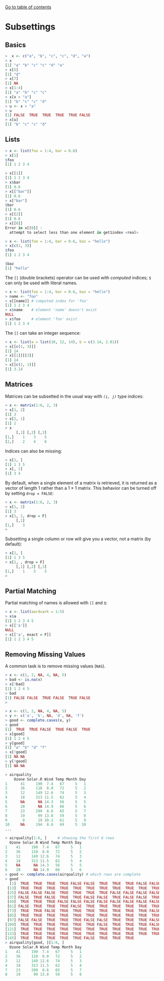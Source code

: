 [Go to table of contents](../../readme.md)

# Subsettings

## Basics

```r
>  x <- c("a", "b", "c", "c", "d", "a")
> x
[1] "a" "b" "c" "c" "d" "a"
> x[5]
[1] "d"
> x[7]
[1] NA
> x[1:4]
[1] "a" "b" "c" "c"
> x[x > "a"]
[1] "b" "c" "c" "d"
> u <- x > "a"
> u
[1] FALSE  TRUE  TRUE  TRUE  TRUE FALSE
> x[u]
[1] "b" "c" "c" "d"
```

## Lists

```r
> x <- list(foo = 1:4, bar = 0.6)
> x[1]
$foo
[1] 1 2 3 4

> x[[1]]
[1] 1 2 3 4
> x$bar
[1] 0.6
> x[["bar"]]
[1] 0.6
> x["bar"]
$bar
[1] 0.6
> x[[2]]
[1] 0.6
> x[[0]]
Error in x[[0]] : 
  attempt to select less than one element in get1index <real>
```

```r
> x <- list(foo = 1:4, bar = 0.6, baz = "hello")
> x[c(1, 3)]
$foo
[1] 1 2 3 4

$baz
[1] "hello"
```

The `[[` (double brackets) operator can be used with *computed* indices; `$` can only be used with literal names.

```r
> x <- list(foo = 1:4, bar = 0.6, baz = "hello")
> name <- "foo"
> x[[name]] # computed index for 'foo'
[1] 1 2 3 4
> x$name    # element 'name' doesn't exist
NULL
> x$foo     # element 'foo' exist
[1] 1 2 3 4
```

The `[[` can take an integer sequence:

```r
> x <- list(a = list(10, 12, 14), b = c(3.14, 2.81))
> x[[c(1, 3)]]
[1] 14
> x[[1]][[3]]
[1] 14
> x[[c(2, 1)]]
[1] 3.14
```

## Matrices

Matrices can be subsetted in the usual way with *`(i, j)`* type indices:

```r
> x <- matrix(1:6, 2, 3)
> x[1, 2]
[1] 3
> x[2, 1]
[1] 2
> x
     [,1] [,2] [,3]
[1,]    1    3    5
[2,]    2    4    6
```

Indices can also be missing:

```r
> x[1, ]
[1] 1 3 5
> x[, 2]
[1] 3 4
```

By default, when a single element of a matrix is retrieved, it is returned as a vector of length 1 rather than a 1 × 1 matrix. This behavior can be turned off by setting `drop = FALSE`:

```r
> x <- matrix(1:6, 2, 3)
> x[1, 2]
[1] 3
> x[1, 2, drop = F]
     [,1]
[1,]    3
> 
```

Subsetting a single column or row will give you a vector, not a matrix (by default):

```r
> x[1, ]
[1] 1 3 5
> x[1, , drop = F]
     [,1] [,2] [,3]
[1,]    1    3    5
> 
```

## Partial Matching

Partial matching of names is allowed with `[[` and `$`:

```r
> x <- list(aardvark = 1:5)
> x$a
[1] 1 2 3 4 5
> x[['a']]
NULL
> x[['a', exact = F]]
[1] 1 2 3 4 5
```

## Removing Missing Values

A common task is to remove missing values (`NAS`).

```r
> x <- c(1, 2, NA, 4, NA, 5)
> bad <- is.na(x)
> x[!bad]
[1] 1 2 4 5
> bad
[1] FALSE FALSE  TRUE FALSE  TRUE FALSE
> 
```

```r
> x <- c(1, 2, NA, 4, NA, 5)
> y <- c('a', 'b', NA, 'd', NA, 'f')
> good <- complete.cases(x, y)
> good
[1]  TRUE  TRUE FALSE  TRUE FALSE  TRUE
> x[good]
[1] 1 2 4 5
> y[good]
[1] "a" "b" "d" "f"
> x[!good]
[1] NA NA
> y[!good]
[1] NA NA
```

```r
> airquality
    Ozone Solar.R Wind Temp Month Day
1      41     190  7.4   67     5   1
2      36     118  8.0   72     5   2
3      12     149 12.6   74     5   3
4      18     313 11.5   62     5   4
5      NA      NA 14.3   56     5   5
6      28      NA 14.9   66     5   6
7      23     299  8.6   65     5   7
8      19      99 13.8   59     5   8
9       8      19 20.1   61     5   9
10     NA     194  8.6   69     5  10
...
```

```r
> airquality[1:6, ]     # showing the first 6 rows
  Ozone Solar.R Wind Temp Month Day
1    41     190  7.4   67     5   1
2    36     118  8.0   72     5   2
3    12     149 12.6   74     5   3
4    18     313 11.5   62     5   4
5    NA      NA 14.3   56     5   5
6    28      NA 14.9   66     5   6
> good <- complete.cases(airquality) # which rows are complete
> good
  [1]  TRUE  TRUE  TRUE  TRUE FALSE FALSE  TRUE  TRUE  TRUE FALSE FALSE  TRUE
 [13]  TRUE  TRUE  TRUE  TRUE  TRUE  TRUE  TRUE  TRUE  TRUE  TRUE  TRUE  TRUE
 [25] FALSE FALSE FALSE  TRUE  TRUE  TRUE  TRUE FALSE FALSE FALSE FALSE FALSE
 [37] FALSE  TRUE FALSE  TRUE  TRUE FALSE FALSE  TRUE FALSE FALSE  TRUE  TRUE
 [49]  TRUE  TRUE  TRUE FALSE FALSE FALSE FALSE FALSE FALSE FALSE FALSE FALSE
 [61] FALSE  TRUE  TRUE  TRUE FALSE  TRUE  TRUE  TRUE  TRUE  TRUE  TRUE FALSE
 [73]  TRUE  TRUE FALSE  TRUE  TRUE  TRUE  TRUE  TRUE  TRUE  TRUE FALSE FALSE
 [85]  TRUE  TRUE  TRUE  TRUE  TRUE  TRUE  TRUE  TRUE  TRUE  TRUE  TRUE FALSE
 [97] FALSE FALSE  TRUE  TRUE  TRUE FALSE FALSE  TRUE  TRUE  TRUE FALSE  TRUE
[109]  TRUE  TRUE  TRUE  TRUE  TRUE  TRUE FALSE  TRUE  TRUE  TRUE FALSE  TRUE
[121]  TRUE  TRUE  TRUE  TRUE  TRUE  TRUE  TRUE  TRUE  TRUE  TRUE  TRUE  TRUE
[133]  TRUE  TRUE  TRUE  TRUE  TRUE  TRUE  TRUE  TRUE  TRUE  TRUE  TRUE  TRUE
[145]  TRUE  TRUE  TRUE  TRUE  TRUE FALSE  TRUE  TRUE  TRUE
> airquality[good, ][1:6, ]
  Ozone Solar.R Wind Temp Month Day
1    41     190  7.4   67     5   1
2    36     118  8.0   72     5   2
3    12     149 12.6   74     5   3
4    18     313 11.5   62     5   4
7    23     299  8.6   65     5   7
8    19      99 13.8   59     5   8
```
